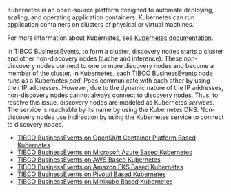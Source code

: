 
Kubernetes is an open-source platform designed to automate deploying, scaling, and operating application containers. Kubernetes can run application containers on clusters of physical or virtual machines.

For more information about Kubernetes, see [Kubernetes documentation](https://kubernetes.io/docs/home/).

In TIBCO BusinessEvents, to form a cluster, discovery nodes starts a cluster and other non-discovery nodes \(cache and inference\). These non-discovery nodes connect to one or more discovery nodes and become a member of the cluster. In Kubernetes, each TIBCO BusinessEvents node runs as a Kubernetes *pod*. Pods communicate with each other by using their IP addresses. However, due to the dynamic nature of the IP addresses, non-discovery nodes cannot always connect to discovery nodes. Thus, to resolve this issue, discovery nodes are modeled as Kubernetes *services*. The service is reachable by its name by using the Kubernetes DNS. Non-discovery nodes use indirection by using the Kubernetes service to connect to discovery nodes.



-   [TIBCO BusinessEvents on OpenShift Container Platform Based Kubernetes](TIBCO-BusinessEvents-on-OpenShift-Container-Platform-Based-Kubernetes)
-   [TIBCO BusinessEvents on Microsoft Azure Based Kubernetes](TIBCO%20BusinessEvents%20on%20Microsoft%20Azure%20Based%20Kubernetes)
-   [TIBCO BusinessEvents on AWS Based Kubernetes](TIBCO%20BusinessEvents%20on%20AWS%20Based%20Kubernetes)
-   [TIBCO BusinessEvents on Amazon EKS Based Kubernetes](TIBCO%20BusinessEvents%20on%20Amazon%20EKS%20Based%20Kubernetes%20Cluster)
-   [TIBCO BusinessEvents on Pivotal Based Kubernetes](TIBCO%20BusinessEvents%20on%20Pivotal%20Based%20Kubernetes)
-   [TIBCO BusinessEvents on Minikube Based Kubernetes](TIBCO%20BusinessEvents%20on%20Minikube%20Based%20Kubernetes)

